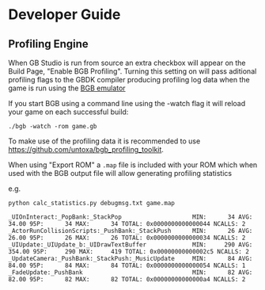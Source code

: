 # Developer Guide

## Profiling Engine

When GB Studio is run from source an extra checkbox will appear on the Build Page, "Enable BGB Profiling". Turning this setting on will pass aditional profiling flags to the GBDK compiler producing profiling log data when the game is run using the [BGB emulator](https://bgb.bircd.org/)

If you start BGB using a command line using the -watch flag it will reload your game on each successful build:

```
./bgb -watch -rom game.gb
```

To make use of the profiling data it is recommended to use https://github.com/untoxa/bgb_profiling_toolkit.

When using "Export ROM" a `.map` file is included with your ROM which when used with the BGB output file will allow generating profiling statistics

e.g.
```
python calc_statistics.py debugmsg.txt game.map

_UIOnInteract:_PopBank:_StackPop                    MIN:      34 AVG:     34.00 95P:      34 MAX:      34 TOTAL: 0x0000000000000044 NCALLS: 2
_ActorRunCollisionScripts:_PushBank:_StackPush      MIN:      26 AVG:     26.00 95P:      26 MAX:      26 TOTAL: 0x0000000000000034 NCALLS: 2
_UIUpdate:_UIUpdate_b:_UIDrawTextBuffer             MIN:     290 AVG:    354.00 95P:     290 MAX:     419 TOTAL: 0x00000000000002c5 NCALLS: 2
_UpdateCamera:_PushBank:_StackPush:_MusicUpdate     MIN:      84 AVG:     84.00 95P:      84 MAX:      84 TOTAL: 0x0000000000000054 NCALLS: 1
_FadeUpdate:_PushBank                               MIN:      82 AVG:     82.00 95P:      82 MAX:      82 TOTAL: 0x00000000000000a4 NCALLS: 2

```
